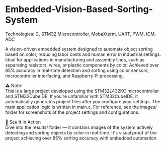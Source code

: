 # Embedded-Vision-Based-Sorting-System

Technologies: C, STM32 Microcontroller, MobaXterm, UART, PWM, ICM, ADC

A vision-driven embedded system designed to automate object sorting based on color, reducing labor costs and human error in industrial settings. Ideal for applications in manufacturing and assembly lines, such as separating resistors, wires, or plastic components by color. Achieved over 85% accuracy in real-time detection and sorting using color sensors, microcontroller interfacing, and Raspberry Pi processing.

⚠️ Note:  
This is a large project developed using the STM32L432KC microcontroller and STM32CubeIDE. If you’re unfamiliar with STM32CubeIDE, it automatically generates project files after you configure your settings.
The main application logic is written in main.c.
For reference, see the images/ folder for screenshots of the project settings and configurations.

🚀 See It in Action  
Dive into the results/ folder — it contains images of the system actively detecting and sorting objects by color in real-time. It's visual proof of the project achieving over 85% sorting accuracy with embedded automation
